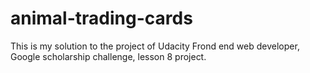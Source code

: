 # animal-trading-cards
This is my solution to the project of Udacity Frond end web developer, Google scholarship challenge, lesson 8 project.
